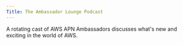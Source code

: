 ```yaml
---
Title: The Ambassador Lounge Podcast
---
```


A rotating cast of AWS APN Ambassadors discusses what's new and exciting in the world of AWS.
